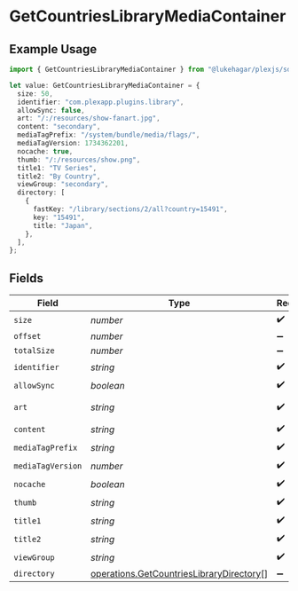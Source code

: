 # GetCountriesLibraryMediaContainer

## Example Usage

```typescript
import { GetCountriesLibraryMediaContainer } from "@lukehagar/plexjs/sdk/models/operations";

let value: GetCountriesLibraryMediaContainer = {
  size: 50,
  identifier: "com.plexapp.plugins.library",
  allowSync: false,
  art: "/:/resources/show-fanart.jpg",
  content: "secondary",
  mediaTagPrefix: "/system/bundle/media/flags/",
  mediaTagVersion: 1734362201,
  nocache: true,
  thumb: "/:/resources/show.png",
  title1: "TV Series",
  title2: "By Country",
  viewGroup: "secondary",
  directory: [
    {
      fastKey: "/library/sections/2/all?country=15491",
      key: "15491",
      title: "Japan",
    },
  ],
};
```

## Fields

| Field                                                                                                       | Type                                                                                                        | Required                                                                                                    | Description                                                                                                 | Example                                                                                                     |
| ----------------------------------------------------------------------------------------------------------- | ----------------------------------------------------------------------------------------------------------- | ----------------------------------------------------------------------------------------------------------- | ----------------------------------------------------------------------------------------------------------- | ----------------------------------------------------------------------------------------------------------- |
| `size`                                                                                                      | *number*                                                                                                    | :heavy_check_mark:                                                                                          | N/A                                                                                                         | 50                                                                                                          |
| `offset`                                                                                                    | *number*                                                                                                    | :heavy_minus_sign:                                                                                          | N/A                                                                                                         |                                                                                                             |
| `totalSize`                                                                                                 | *number*                                                                                                    | :heavy_minus_sign:                                                                                          | N/A                                                                                                         |                                                                                                             |
| `identifier`                                                                                                | *string*                                                                                                    | :heavy_check_mark:                                                                                          | N/A                                                                                                         | com.plexapp.plugins.library                                                                                 |
| `allowSync`                                                                                                 | *boolean*                                                                                                   | :heavy_check_mark:                                                                                          | N/A                                                                                                         | false                                                                                                       |
| `art`                                                                                                       | *string*                                                                                                    | :heavy_check_mark:                                                                                          | N/A                                                                                                         | /:/resources/show-fanart.jpg                                                                                |
| `content`                                                                                                   | *string*                                                                                                    | :heavy_check_mark:                                                                                          | N/A                                                                                                         | secondary                                                                                                   |
| `mediaTagPrefix`                                                                                            | *string*                                                                                                    | :heavy_check_mark:                                                                                          | N/A                                                                                                         | /system/bundle/media/flags/                                                                                 |
| `mediaTagVersion`                                                                                           | *number*                                                                                                    | :heavy_check_mark:                                                                                          | N/A                                                                                                         | 1734362201                                                                                                  |
| `nocache`                                                                                                   | *boolean*                                                                                                   | :heavy_check_mark:                                                                                          | N/A                                                                                                         | true                                                                                                        |
| `thumb`                                                                                                     | *string*                                                                                                    | :heavy_check_mark:                                                                                          | N/A                                                                                                         | /:/resources/show.png                                                                                       |
| `title1`                                                                                                    | *string*                                                                                                    | :heavy_check_mark:                                                                                          | N/A                                                                                                         | TV Series                                                                                                   |
| `title2`                                                                                                    | *string*                                                                                                    | :heavy_check_mark:                                                                                          | N/A                                                                                                         | By Country                                                                                                  |
| `viewGroup`                                                                                                 | *string*                                                                                                    | :heavy_check_mark:                                                                                          | N/A                                                                                                         | secondary                                                                                                   |
| `directory`                                                                                                 | [operations.GetCountriesLibraryDirectory](../../../sdk/models/operations/getcountrieslibrarydirectory.md)[] | :heavy_minus_sign:                                                                                          | N/A                                                                                                         |                                                                                                             |
